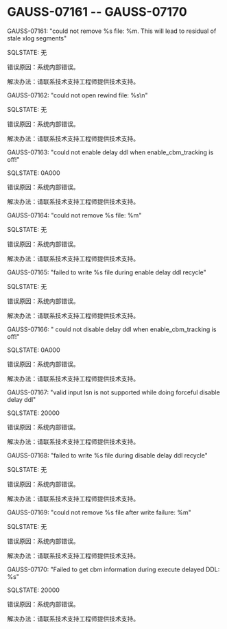 # GAUSS-07161 -- GAUSS-07170

GAUSS-07161: "could not remove %s file: %m. This will lead to residual of stale xlog segments"

SQLSTATE: 无

错误原因：系统内部错误。

解决办法：请联系技术支持工程师提供技术支持。

GAUSS-07162: "could not open rewind file: %s\\n"

SQLSTATE: 无

错误原因：系统内部错误。

解决办法：请联系技术支持工程师提供技术支持。

GAUSS-07163: "could not enable delay ddl when enable\_cbm\_tracking is off!"

SQLSTATE: 0A000

错误原因：系统内部错误。

解决办法：请联系技术支持工程师提供技术支持。

GAUSS-07164: "could not remove %s file: %m"

SQLSTATE: 无

错误原因：系统内部错误。

解决办法：请联系技术支持工程师提供技术支持。

GAUSS-07165: "failed to write %s file during enable delay ddl recycle"

SQLSTATE: 无

错误原因：系统内部错误。

解决办法：请联系技术支持工程师提供技术支持。

GAUSS-07166: " could not disable delay ddl when enable\_cbm\_tracking is off!"

SQLSTATE: 0A000

错误原因：系统内部错误。

解决办法：请联系技术支持工程师提供技术支持。

GAUSS-07167: "valid input lsn is not supported while doing forceful disable delay ddl"

SQLSTATE: 20000

错误原因：系统内部错误。

解决办法：请联系技术支持工程师提供技术支持。

GAUSS-07168: "failed to write %s file during disable delay ddl recycle"

SQLSTATE: 无

错误原因：系统内部错误。

解决办法：请联系技术支持工程师提供技术支持。

GAUSS-07169: "could not remove %s file after write failure: %m"

SQLSTATE: 无

错误原因：系统内部错误。

解决办法：请联系技术支持工程师提供技术支持。

GAUSS-07170: "Failed to get cbm information during execute delayed DDL: %s"

SQLSTATE: 20000

错误原因：系统内部错误。

解决办法：请联系技术支持工程师提供技术支持。

